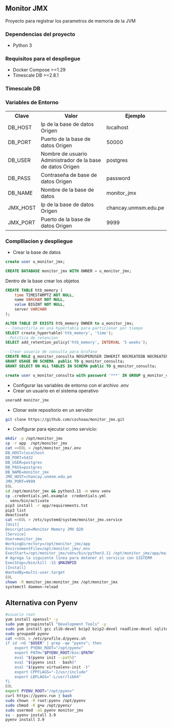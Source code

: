 ## Monitor JMX

Proyecto para registrar los parametros de memoria de la JVM

### Dependencias del proyecto
- Python 3

### Requisitos para el despliegue
- Docker Compose >=1.29
- Timescale DB >=2.8.1

### Timescale DB

### Variables de Entorno
<style>
.table {
    width:100%;
}
.nuevo{
    font-weight: bold;
}
</style>
<table class="table">
  <tr>
    <th>Clave</th>
    <th>Valor</th>
    <th>Ejemplo</th>
  </tr>
  <tr>
    <td>DB_HOST</td>
    <td>Ip de la base de datos Origen</td>
    <td>localhost</td>
  </tr>
  <tr>
    <td>DB_PORT</td>
    <td>Puerto de la base de datos Origen</td>
    <td>50000</td>
  </tr>
  <tr>
    <td>DB_USER</td>
    <td>Nombre de usuario Administrador de la base de datos Origen</td>
    <td>postgres</td>
  </tr>
  <tr>
    <td>DB_PASS</td>
    <td>Contraseña de base de datos Origen</td>
    <td>password</td>
  </tr>
  <tr>
    <td>DB_NAME</td>
    <td>Nombre de la base de datos</td>
    <td>monitor_jmx</td>
  </tr>
    <tr>
    <td>JMX_HOST</td>
    <td>Ip de la base de datos Origen</td>
    <td>chancay.unmsm.edu.pe</td>
  </tr>
  <tr>
    <td>JMX_PORT</td>
    <td>Puerto de la base de datos Origen</td>
    <td>9999</td>
  </tr>
</table>


### Complilacion y despliegue

* Crear la base de datos
```sql
create user u_monitor_jmx;

CREATE DATABASE monitor_jmx WITH OWNER = u_monitor_jmx;
```
Dentro de la base crear los objetos
```sql
CREATE TABLE htb_memory (
    time TIMESTAMPTZ NOT NULL,
    name VARCHAR NOT NULL,
    value BIGINT NOT NULL,
    server VARCHAR
);

ALTER TABLE IF EXISTS htb_memory OWNER to u_monitor_jmx;
-- Convertirla en una hypertabla para particionar por tiempo
SELECT create_hypertable('htb_memory', 'time');
--Politica de retencion
SELECT add_retention_policy('htb_memory', INTERVAL '5 weeks');

--Crear usuario de consulta para Grafana
CREATE ROLE g_monitor_consulta NOSUPERUSER INHERIT NOCREATEDB NOCREATEROLE NOREPLICATION;
GRANT USAGE ON SCHEMA  public TO g_monitor_consulta;
GRANT SELECT ON ALL TABLES IN SCHEMA public TO g_monitor_consulta;

create user u_monitor_consulta with password '***' IN GROUP g_monitor_consulta;
```
* Configurar las variables de entorno con el archivo .env
* Crear un usuario en el sistema operativo
```bash
useradd monitor_jmx
```
* Clonar este repositorio en un servidor
```bash
git clone https://github.com/cochoaa/monitor_jmx.git
```
* Configurar para ejecutar como servicio:
```bash
mkdir -p /opt/monitor_jmx
cp -r app  /opt/monitor_jmx
cat <<EOL > /opt/monitor_jmx/.env
DB_HOST=localhost
DB_PORT=5432
DB_USER=postgres
DB_PASS=postgres
DB_NAME=monitor_jmx
JMX_HOST=chancay.unmsm.edu.pe
JMX_PORT=9999
EOL
cd /opt/monitor_jmx && python3.11 -m venv venv
cp .credentials.yml.example  credentials.yml
. venv/bin/activate
pip3 install -r app/requirements.txt
pip3 list
deactivate
cat <<EOL > /etc/systemd/system/monitor_jmx.service
[Unit]
Description=Monitor Memory JMX Q20
[Service]
User=monitor_jmx
WorkingDirectory=/opt/monitor_jmx/app
EnvironmentFile=/opt/monitor_jmx/.env
ExecStart=/opt/monitor_jmx/venv/bin/python3.11 /opt/monitor_jmx/app/main.py --daemon
# Agrega la siguiente línea para detener el servicio con SIGTERM
ExecStop=/bin/kill -15 $MAINPID
[Install]
WantedBy=multi-user.target
EOL
chown -R monitor_jmx:monitor_jmx /opt/monitor_jmx
systemctl daemon-reload

```

## Alternativa con Pyenv
```bash
#usuario root
yum install openssl* -y
sudo yum groupinstall "Development Tools" -y
sudo yum install gcc zlib-devel bzip2 bzip2-devel readline-devel sqlite sqlite-devel openssl-devel xz xz-devel libffi-devel wget make -y
sudo groupadd pyenv
cat <<EOL > /etc/profile.d/pyenv.sh
if id -nG "$USER" | grep -qw "pyenv"; then
    export PYENV_ROOT="/opt/pyenv"
    export PATH="$PYENV_ROOT/bin:$PATH"
    eval "$(pyenv init --path)"
    eval "$(pyenv init - bash)"
    eval "$(pyenv virtualenv-init -)"
    export CPPFLAGS="-I/usr/include"
    export LDFLAGS="-L/usr/lib64"
fi
EOL
export PYENV_ROOT="/opt/pyenv"
curl https://pyenv.run | bash
sudo chown -R root:pyenv /opt/pyenv
sudo chmod -R g+w /opt/pyenv/
sudo usermod -aG pyenv monitor_jmx
su - pyenv install 3.9
pyenv install 3.9
```